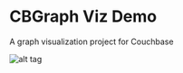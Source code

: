 # CBGraph Viz Demo

A graph visualization project for Couchbase

![alt tag](https://raw.github.com/dmaier-couchbase/cb-graph-viz/master/screen.png)
